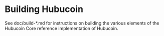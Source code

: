 Building Hubucoin
================

See doc/build-*.md for instructions on building the various
elements of the Hubucoin Core reference implementation of Hubucoin.
